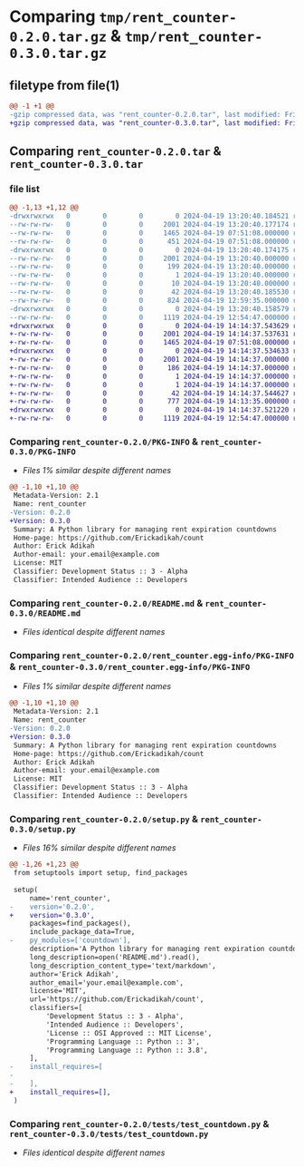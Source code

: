 # Comparing `tmp/rent_counter-0.2.0.tar.gz` & `tmp/rent_counter-0.3.0.tar.gz`

## filetype from file(1)

```diff
@@ -1 +1 @@
-gzip compressed data, was "rent_counter-0.2.0.tar", last modified: Fri Apr 19 13:20:40 2024, max compression
+gzip compressed data, was "rent_counter-0.3.0.tar", last modified: Fri Apr 19 14:14:37 2024, max compression
```

## Comparing `rent_counter-0.2.0.tar` & `rent_counter-0.3.0.tar`

### file list

```diff
@@ -1,13 +1,12 @@
-drwxrwxrwx   0        0        0        0 2024-04-19 13:20:40.184521 rent_counter-0.2.0/
--rw-rw-rw-   0        0        0     2001 2024-04-19 13:20:40.177174 rent_counter-0.2.0/PKG-INFO
--rw-rw-rw-   0        0        0     1465 2024-04-19 07:51:08.000000 rent_counter-0.2.0/README.md
--rw-rw-rw-   0        0        0      451 2024-04-19 07:51:08.000000 rent_counter-0.2.0/countdown.py
-drwxrwxrwx   0        0        0        0 2024-04-19 13:20:40.174175 rent_counter-0.2.0/rent_counter.egg-info/
--rw-rw-rw-   0        0        0     2001 2024-04-19 13:20:40.000000 rent_counter-0.2.0/rent_counter.egg-info/PKG-INFO
--rw-rw-rw-   0        0        0      199 2024-04-19 13:20:40.000000 rent_counter-0.2.0/rent_counter.egg-info/SOURCES.txt
--rw-rw-rw-   0        0        0        1 2024-04-19 13:20:40.000000 rent_counter-0.2.0/rent_counter.egg-info/dependency_links.txt
--rw-rw-rw-   0        0        0       10 2024-04-19 13:20:40.000000 rent_counter-0.2.0/rent_counter.egg-info/top_level.txt
--rw-rw-rw-   0        0        0       42 2024-04-19 13:20:40.185530 rent_counter-0.2.0/setup.cfg
--rw-rw-rw-   0        0        0      824 2024-04-19 12:59:35.000000 rent_counter-0.2.0/setup.py
-drwxrwxrwx   0        0        0        0 2024-04-19 13:20:40.158579 rent_counter-0.2.0/tests/
--rw-rw-rw-   0        0        0     1119 2024-04-19 12:54:47.000000 rent_counter-0.2.0/tests/test_countdown.py
+drwxrwxrwx   0        0        0        0 2024-04-19 14:14:37.543629 rent_counter-0.3.0/
+-rw-rw-rw-   0        0        0     2001 2024-04-19 14:14:37.537631 rent_counter-0.3.0/PKG-INFO
+-rw-rw-rw-   0        0        0     1465 2024-04-19 07:51:08.000000 rent_counter-0.3.0/README.md
+drwxrwxrwx   0        0        0        0 2024-04-19 14:14:37.534633 rent_counter-0.3.0/rent_counter.egg-info/
+-rw-rw-rw-   0        0        0     2001 2024-04-19 14:14:37.000000 rent_counter-0.3.0/rent_counter.egg-info/PKG-INFO
+-rw-rw-rw-   0        0        0      186 2024-04-19 14:14:37.000000 rent_counter-0.3.0/rent_counter.egg-info/SOURCES.txt
+-rw-rw-rw-   0        0        0        1 2024-04-19 14:14:37.000000 rent_counter-0.3.0/rent_counter.egg-info/dependency_links.txt
+-rw-rw-rw-   0        0        0        1 2024-04-19 14:14:37.000000 rent_counter-0.3.0/rent_counter.egg-info/top_level.txt
+-rw-rw-rw-   0        0        0       42 2024-04-19 14:14:37.544627 rent_counter-0.3.0/setup.cfg
+-rw-rw-rw-   0        0        0      777 2024-04-19 14:13:35.000000 rent_counter-0.3.0/setup.py
+drwxrwxrwx   0        0        0        0 2024-04-19 14:14:37.521220 rent_counter-0.3.0/tests/
+-rw-rw-rw-   0        0        0     1119 2024-04-19 12:54:47.000000 rent_counter-0.3.0/tests/test_countdown.py
```

### Comparing `rent_counter-0.2.0/PKG-INFO` & `rent_counter-0.3.0/PKG-INFO`

 * *Files 1% similar despite different names*

```diff
@@ -1,10 +1,10 @@
 Metadata-Version: 2.1
 Name: rent_counter
-Version: 0.2.0
+Version: 0.3.0
 Summary: A Python library for managing rent expiration countdowns
 Home-page: https://github.com/Erickadikah/count
 Author: Erick Adikah
 Author-email: your.email@example.com
 License: MIT
 Classifier: Development Status :: 3 - Alpha
 Classifier: Intended Audience :: Developers
```

### Comparing `rent_counter-0.2.0/README.md` & `rent_counter-0.3.0/README.md`

 * *Files identical despite different names*

### Comparing `rent_counter-0.2.0/rent_counter.egg-info/PKG-INFO` & `rent_counter-0.3.0/rent_counter.egg-info/PKG-INFO`

 * *Files 1% similar despite different names*

```diff
@@ -1,10 +1,10 @@
 Metadata-Version: 2.1
 Name: rent_counter
-Version: 0.2.0
+Version: 0.3.0
 Summary: A Python library for managing rent expiration countdowns
 Home-page: https://github.com/Erickadikah/count
 Author: Erick Adikah
 Author-email: your.email@example.com
 License: MIT
 Classifier: Development Status :: 3 - Alpha
 Classifier: Intended Audience :: Developers
```

### Comparing `rent_counter-0.2.0/setup.py` & `rent_counter-0.3.0/setup.py`

 * *Files 16% similar despite different names*

```diff
@@ -1,26 +1,23 @@
 from setuptools import setup, find_packages
 
 setup(
     name='rent_counter',
-    version='0.2.0',
+    version='0.3.0',
     packages=find_packages(),
     include_package_data=True,
-    py_modules=['countdown'],
     description='A Python library for managing rent expiration countdowns',
     long_description=open('README.md').read(),
     long_description_content_type='text/markdown',
     author='Erick Adikah',
     author_email='your.email@example.com',
     license='MIT',
     url='https://github.com/Erickadikah/count',
     classifiers=[
         'Development Status :: 3 - Alpha',
         'Intended Audience :: Developers',
         'License :: OSI Approved :: MIT License',
         'Programming Language :: Python :: 3',
         'Programming Language :: Python :: 3.8',
     ],
-    install_requires=[
-        
-    ],
+    install_requires=[],
 )
```

### Comparing `rent_counter-0.2.0/tests/test_countdown.py` & `rent_counter-0.3.0/tests/test_countdown.py`

 * *Files identical despite different names*

